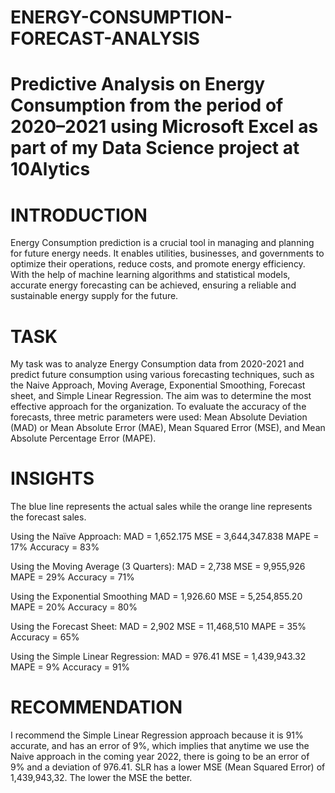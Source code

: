 # ENERGY-CONSUMPTION-FORECAST-ANALYSIS
# Predictive Analysis on Energy Consumption from the period of 2020–2021 using Microsoft Excel as part of my Data Science project at 10Alytics

# INTRODUCTION
Energy Consumption prediction is a crucial tool in managing and planning for future energy needs. It enables utilities, businesses, and governments to optimize their operations, reduce costs, and promote energy efficiency. With the help of machine learning algorithms and statistical models, accurate energy forecasting can be achieved, ensuring a reliable and sustainable energy supply for the future.

# TASK
My task was to analyze Energy Consumption data from 2020-2021 and predict future consumption using various forecasting techniques, such as the Naive Approach, Moving Average, Exponential Smoothing, Forecast sheet, and Simple Linear Regression. The aim was to determine the most effective approach for the organization. To evaluate the accuracy of the forecasts, three metric parameters were used: Mean Absolute Deviation (MAD) or Mean Absolute Error (MAE), Mean Squared Error (MSE), and Mean Absolute Percentage Error (MAPE).

# INSIGHTS
The blue line represents the actual sales while the orange line represents the forecast sales. 

Using the Naïve Approach:
MAD = 1,652.175
MSE = 3,644,347.838
MAPE = 17%
Accuracy = 83%
 
Using the Moving Average (3 Quarters):
MAD = 2,738
MSE = 9,955,926
MAPE = 29%
Accuracy = 71%

Using the Exponential Smoothing 
MAD = 1,926.60
MSE = 5,254,855.20 
MAPE = 20%
Accuracy = 80%

Using the Forecast Sheet:
MAD = 2,902
MSE = 11,468,510
MAPE = 35%
Accuracy = 65% 
 
Using the Simple Linear Regression:
MAD = 976.41
MSE = 1,439,943.32 
MAPE = 9%
Accuracy = 91%
  
# RECOMMENDATION
I recommend the Simple Linear Regression approach because it is 91% accurate, and has an error of 9%, which implies that anytime we use the Naive approach in the coming year 2022, there is going to be an error of 9% and a deviation of 976.41. SLR has a lower MSE (Mean Squared Error) of 1,439,943,32. The lower the MSE the better.
